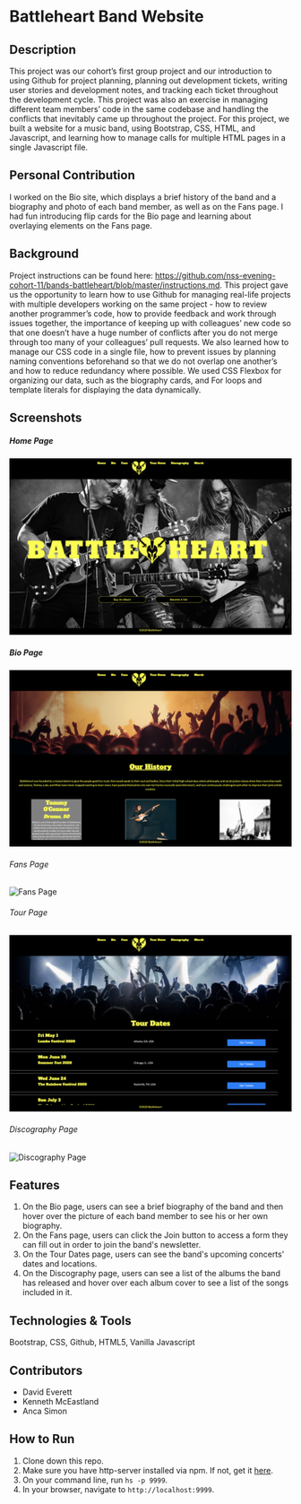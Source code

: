 # Battleheart Band Website

## Description
This project was our cohort’s first group project and our introduction to using Github for project planning, planning out development tickets, writing user stories and development notes, and tracking each ticket throughout the development cycle. This project was also an exercise in managing different team members’ code in the same codebase and handling the conflicts that inevitably came up throughout the project. For this project, we built a website for a music band, using Bootstrap, CSS, HTML, and Javascript, and learning how to manage calls for multiple HTML pages in a single Javascript file.

## Personal Contribution
I worked on the Bio site, which displays a brief history of the band and a biography and photo of each band member, as well as on the Fans page. I had fun introducing flip cards for the Bio page and learning about overlaying elements on the Fans page.

## Background
Project instructions can be found here: https://github.com/nss-evening-cohort-11/bands-battleheart/blob/master/instructions.md.
This project gave us the opportunity to learn how to use Github for managing real-life projects with multiple developers working on the same project - how to review another programmer’s code, how to provide feedback and work through issues together, the importance of keeping up with colleagues’ new code so that one doesn’t have a huge number of conflicts after you do not merge through too many of your colleagues’ pull requests.
We also learned how to manage our CSS code in a single file, how to prevent issues by planning naming conventions beforehand so that we do not overlap one another’s and how to reduce redundancy where possible.
We used CSS Flexbox for organizing our data, such as the biography cards, and For loops and template literals for displaying the data dynamically. 

## Screenshots
##### Home Page
![Home Page](./img_band_personal/home_page.png)

##### Bio Page
![Bio Page](./img_band_personal/bio_page.png)

###### Fans Page
![Fans Page](./img_band_personal/fans_page.png)

###### Tour Page
![Tour Page](./img_band_personal/tour_page.png)

###### Discography Page
![Discography Page](./img_band_personal/disc_page.png)

## Features
1. On the Bio page, users can see a brief biography of the band and then hover over the picture of each band member to see his or her own biography.
1. On the Fans page, users can click the Join button to access a form they can fill out in order to join the band's newsletter.
1. On the Tour Dates page, users can see the band's upcoming concerts' dates and locations.
1. On the Discography page, users can see a list of the albums the band has released and hover over each album cover to see a list of the songs included in it.


## Technologies & Tools
Bootstrap, CSS, Github, HTML5, Vanilla Javascript

## Contributors
* David Everett
* Kenneth McEastland
* Anca Simon

## How to Run
1. Clone down this repo.
1. Make sure you have http-server installed via npm. If not, get it [here](https://www.npmjs.com/package/http-server).
1. On your command line, run `hs -p 9999`.
1. In your browser, navigate to `http://localhost:9999`.

